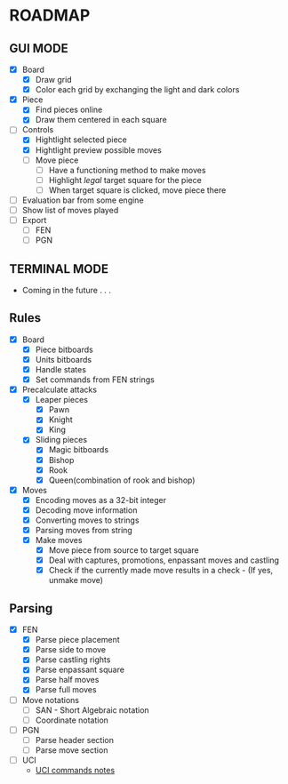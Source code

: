 # ROADMAP

## GUI MODE

- [x] Board
  - [x] Draw grid
  - [x] Color each grid by exchanging the light and dark colors
- [x] Piece
  - [x] Find pieces online
  - [x] Draw them centered in each square
- [ ] Controls
  - [x] Hightlight selected piece
  - [x] Hightlight preview possible moves
  - [ ] Move piece
    - [ ] Have a functioning method to make moves
    - [ ] Highlight _legal_ target square for the piece
    - [ ] When target square is clicked, move piece there
- [ ] Evaluation bar from some engine
- [ ] Show list of moves played
- [ ] Export
  - [ ] FEN
  - [ ] PGN

## TERMINAL MODE

- Coming in the future . . .

## Rules

- [x] Board
  - [x] Piece bitboards
  - [x] Units bitboards
  - [x] Handle states
  - [x] Set commands from FEN strings
- [x] Precalculate attacks
  - [x] Leaper pieces
    - [x] Pawn
    - [x] Knight
    - [x] King
  - [x] Sliding pieces
    - [x] Magic bitboards
    - [x] Bishop
    - [x] Rook
    - [x] Queen(combination of rook and bishop)
- [x] Moves
  - [x] Encoding moves as a 32-bit integer
  - [x] Decoding move information
  - [x] Converting moves to strings
  - [x] Parsing moves from string
  - [x] Make moves
    - [x] Move piece from source to target square
    - [x] Deal with captures, promotions, enpassant moves and castling
    - [x] Check if the currently made move results in a check - (If yes, unmake move)

## Parsing

- [x] FEN
  - [x] Parse piece placement
  - [x] Parse side to move
  - [x] Parse castling rights
  - [x] Parse enpassant square
  - [x] Parse half moves
  - [x] Parse full moves
- [ ] Move notations
  - [ ] SAN - Short Algebraic notation
  - [ ] Coordinate notation
- [ ] PGN
  - [ ] Parse header section
  - [ ] Parse move section
- [ ] UCI
  - [UCI commands notes](https://gist.github.com/aliostad/f4470274f39d29b788c1b09519e67372)
